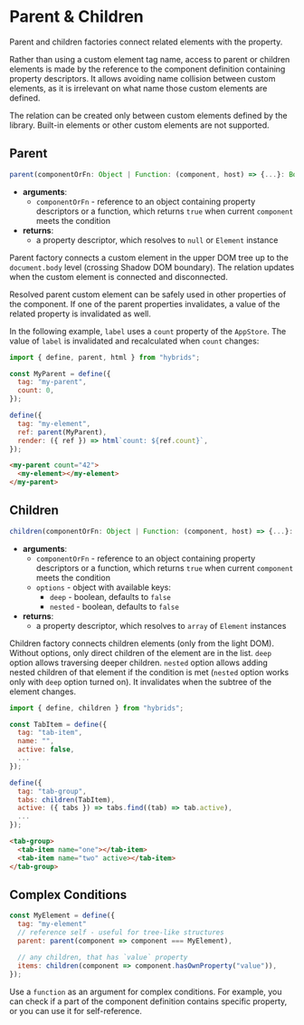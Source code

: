 # Parent & Children

Parent and children factories connect related elements with the property.

Rather than using a custom element tag name, access to parent or children elements is made by the reference to the component definition containing property descriptors. It allows avoiding name collision between custom elements, as it is irrelevant on what name those custom elements are defined.

The relation can be created only between custom elements defined by the library. Built-in elements or other custom elements are not supported.

## Parent

```typescript
parent(componentOrFn: Object | Function: (component, host) => {...}: Boolean): Object
```

* **arguments**:
  * `componentOrFn` - reference to an object containing property descriptors or a function, which returns `true` when current `component` meets the condition
* **returns**:
  * a property descriptor, which resolves to `null` or `Element` instance

Parent factory connects a custom element in the upper DOM tree up to the `document.body` level (crossing Shadow DOM boundary). The relation updates when the custom element is connected and disconnected.

Resolved parent custom element can be safely used in other properties of the component. If one of the parent properties invalidates, a value of the related property is invalidated as well.

In the following example, `label` uses a `count` property of the `AppStore`. The value of `label` is invalidated and recalculated when `count` changes:

```javascript
import { define, parent, html } from "hybrids";

const MyParent = define({
  tag: "my-parent",
  count: 0,
});

define({
  tag: "my-element",
  ref: parent(MyParent),
  render: ({ ref }) => html`count: ${ref.count}`,
});
```

```html
<my-parent count="42">
  <my-element></my-element>
</my-parent>
```

## Children

```typescript
children(componentOrFn: Object | Function: (component, host) => {...}: Boolean, [options: Object]): Object
```

* **arguments**:
  * `componentOrFn` - reference to an object containing property descriptors or a function, which returns `true` when current `component` meets the condition
  * `options` - object with available keys:
    * `deep` - boolean, defaults to `false`
    * `nested` - boolean, defaults to `false`
* **returns**:
  * a property descriptor, which resolves to `array` of `Element` instances

Children factory connects children elements (only from the light DOM). Without options, only direct children of the element are in the list. `deep` option allows traversing
deeper children. `nested` option allows adding nested children of that element if the condition is met (`nested` option works only with `deep` option turned on). It invalidates when the subtree of the element changes.

```javascript
import { define, children } from "hybrids";

const TabItem = define({
  tag: "tab-item",
  name: "",
  active: false,
  ...
});

define({
  tag: "tab-group",
  tabs: children(TabItem),
  active: ({ tabs }) => tabs.find((tab) => tab.active),
  ...
});
```

```html
<tab-group>
  <tab-item name="one"></tab-item>
  <tab-item name="two" active></tab-item>
</tab-group>
```

## Complex Conditions

```javascript
const MyElement = define({
  tag: "my-element"
  // reference self - useful for tree-like structures
  parent: parent(component => component === MyElement),

  // any children, that has `value` property
  items: children(component => component.hasOwnProperty("value")),
});
```

Use a `function` as an argument for complex conditions. For example, you can check if a part of the component definition contains specific property, or you can use it for self-reference.
